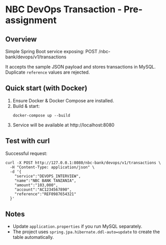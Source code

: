 # NBC DevOps Transaction - Pre-assignment

## Overview
Simple Spring Boot service exposing:
POST /nbc-bank/devops/v1/transactions

It accepts the sample JSON payload and stores transactions in MySQL.
Duplicate `reference` values are rejected.

## Quick start (with Docker)
1. Ensure Docker & Docker Compose are installed.
2. Build & start:
   ```
   docker-compose up --build
   ```
3. Service will be available at http://localhost:8080

## Test with curl
Successful request:
```
curl -X POST http://127.0.0.1:8080/nbc-bank/devops/v1/transactions \
  -H "Content-Type: application/json" \
  -d '{
    "service":"DEVOPS_INTERVIEW",
    "name":"NBC BANK TANZANIA",
    "amount":"103,000",
    "account":"AC1234567890",
    "reference":"REF0987654321"
  }'
```

## Notes
- Update `application.properties` if you run MySQL separately.
- The project uses `spring.jpa.hibernate.ddl-auto=update` to create the table automatically.
